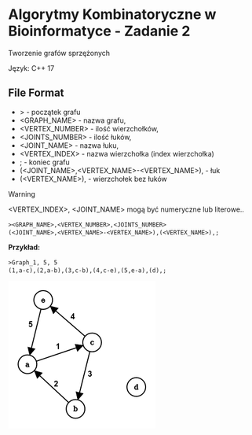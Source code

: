 # Algorytmy Kombinatoryczne w Bioinformatyce - Zadanie 2
Tworzenie grafów sprzężonych

Język: C++ 17

## File Format

- \> - początek grafu
- <GRAPH_NAME> - nazwa grafu,
- <VERTEX_NUMBER> - ilość wierzchołków,
- <JOINTS_NUMBER> - ilość łuków,
- <JOINT_NAME> - nazwa łuku,
- <VERTEX_INDEX> - nazwa wierzchołka (index wierzchołka)
- ; - koniec grafu
- (<JOINT_NAME>,<VERTEX_NAME>-<VERTEX_NAME>), - łuk
- (<VERTEX_NAME>), - wierzchołek bez łuków

> [!WARNING]  
> <VERTEX_INDEX>, <JOINT_NAME> mogą być numeryczne lub literowe..

```
><GRAPH_NAME>,<VERTEX_NUMBER>,<JOINTS_NUMBER>
(<JOINT_NAME>,<VERTEX_NAME>-<VERTEX_NAME>),(<VERTEX_NAME>),;
```

**Przykład:**

```
>Graph_1, 5, 5
(1,a-c),(2,a-b),(3,c-b),(4,c-e),(5,e-a),(d),;
```

![](https://github.com/MihaKon/AKwB_Project2/blob/main/photos/graphVisualiztaion.png?raw=true)
